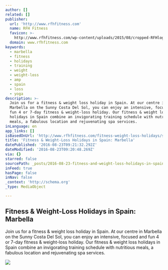 ```yaml
---
author: []
related: []
publisher:
  url: 'http://www.rfhfitness.com'
  name: RFH Fitness
  favicon: >-
    http://www.rfhfitness.com/wp-content/uploads/2015/08/cropped-RFHlogo784x513-192x192.jpg
  domain: www.rfhfitness.com
keywords:
  - marbella
  - fitness
  - holidays
  - training
  - weight
  - weight-loss
  - amp
  - spain
  - loss
  - yoga
description: >-
  Join us for a fitness & weight loss holiday in Spain. At our centre in
  Marbella on the Sunny Costa Del Sol, you can enjoy an intensive, focused and
  fun 4 or 7-day fitness & weight-loss holiday. Our fitness & weight loss
  holidays in Spain combine an invigorating training schedule with nutritious
  meals, a fabulous location and rejuvenating spa services.
inLanguage: en
app_links: []
isBasedOnUrl: 'http://www.rfhfitness.com/fitness-weight-loss-holidays/spain-marbella/'
title: 'Fitness & Weight-Loss Holidays in Spain: Marbella'
datePublished: '2016-08-23T09:21:32.292Z'
dateModified: '2016-08-23T09:20:48.269Z'
via: {}
starred: false
sourcePath: _posts/2016-08-23-fitness-and-weight-loss-holidays-in-spain-marbella.md
inFeed: true
hasPage: false
inNav: false
_context: 'http://schema.org'
_type: MediaObject

---
```

<article style=""><h1>Fitness &amp; Weight-Loss Holidays in Spain: Marbella</h1><p>Join us for a fitness &amp; weight loss holiday in Spain. At our centre in Marbella on the Sunny Costa Del Sol, you can enjoy an intensive, focused and fun 4 or 7-day fitness &amp; weight-loss holiday. Our fitness &amp; weight loss holidays in Spain combine an invigorating training schedule with nutritious meals, a fabulous location and rejuvenating spa services.</p><img src="http://www.rfhfitness.com/wp-content/uploads/2015/05/slider-sub-marbella.jpg" /></article>